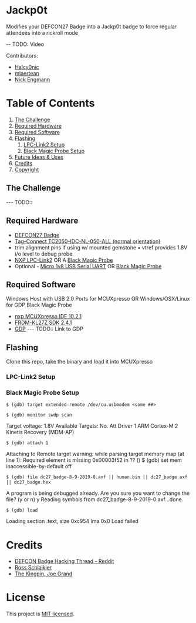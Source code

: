 # Jackp0t
Modifies your DEFCON27 Badge into a Jackp0t badge to force regular attendees into a rickroll mode

-- TODO: Video

Contributors:
- [Halcy0nic](https://twitter.com/Halcy0nic)
- [mlaertean](https://twitter.com/mlaertean)
- [Nick Engmann](https://twitter.com/NickySlicksHaha)

# Table of Contents
1. [The Challenge](#the-challenge)
2. [Required Hardware](#required-hardware)
3. [Required Software](#required-software)
4. [Flashing](#flashing)
    1. [LPC-Link2 Setup](#lpc-link2-setup)
    2. [Black Magic Probe Setup](#black-magic-probe-setup)
5. [Future Ideas & Uses]()
6. [Credits](#credits)
7. [Copyright](#copyright)

## The Challenge
--- TODO::


## Required Hardware

- [DEFCON27 Badge](https://hackaday.com/2019/08/08/first-look-at-def-con-27-official-badge-kingpin-is-back/)
- [Tag-Connect TC2050-IDC-NL-050-ALL (normal orientation)](http://www.tag-connect.com/node/199)
- trim alignment pins if using w/ mounted gemstone • vtref provides 1.8V i/o level to debug probe
- [NXP LPC-Link2](https://www.nxp.com/design/microcontrollers-developer-resources/lpc-microcontroller-utilities/lpc-link2:OM13054) OR A [Black Magic Probe](https://1bitsquared.com/products/black-magic-probe)
- Optional - [Micro 1v8 USB Serial UART](http://jim.sh/1v8/) OR [Black Magic Probe](https://1bitsquared.com/products/black-magic-probe)

## Required Software

Windows Host with USB 2.0 Ports for MCUXpresso OR Windows/OSX/Linux for GDP Black Magic Probe

- [nxp MCUXpresso IDE 10.2.1](https://media.defcon.org/DEF%20CON%2027/DEF%20CON%2027%20badge/Development%20Environment/MCUXpressoIDE_10.2.1_795.exe)
- [FRDM-KL27Z SDK 2.4.1](https://media.defcon.org/DEF%20CON%2027/DEF%20CON%2027%20badge/Development%20Environment/SDK_2.4.1_FRDM-KL27Z.zip)
- [GDP]()
--- TODO:: Link to GDP

## Flashing
Clone this repo, take the binary and load it into MCUXpresso

### LPC-Link2 Setup

### Black Magic Probe Setup
    $ (gdb) target extended-remote /dev/cu.usbmodem <some ##>

    $ (gdb) monitor swdp scan

Target voltage: 1.8V
Available Targets:
No. Att Driver
 1      ARM Cortex-M
 2      Kinetis Recovery (MDM-AP)

    $ (gdb) attach 1

Attaching to Remote target
warning: while parsing target memory map (at line 1): Required element <memory> is missing
0x00003f52 in ?? ()
    $ (gdb) set mem inaccessible-by-default off

    $ (gdb) file dc27_badge-8-9-2019-0.axf || human.bin || dc27_badge.axf || dc27_badge.hex

A program is being debugged already.
Are you sure you want to change the file? (y or n) y
Reading symbols from dc27_badge-8-9-2019-0.axf...done.

    $ (gdb) load

Loading section .text, size 0xc954 lma 0x0
Load failed

# Credits
- [DEFCON Badge Hacking Thread - Reddit](https://www.reddit.com/r/Defcon/comments/cnn2x7/dc_27_badge_hacking_thread/)
- [Ross Schlaikjer](https://rhye.org/)
- [The Kingpin, Joe Grand](https://twitter.com/joegrand)

# License

This project is [MIT licensed](./LICENSE.md).
